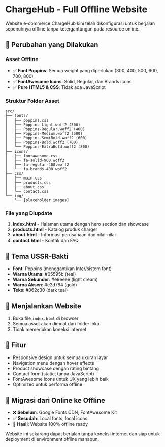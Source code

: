# ChargeHub - Full Offline Website

Website e-commerce ChargeHub kini telah dikonfigurasi untuk berjalan sepenuhnya offline tanpa ketergantungan pada resource online.

## 🔧 **Perubahan yang Dilakukan**

### **Asset Offline**
- ✅ **Font Poppins**: Semua weight yang diperlukan (300, 400, 500, 600, 700, 800)
- ✅ **FontAwesome Icons**: Solid, Regular, dan Brands icons
- ✅ **Pure HTML5 & CSS**: Tidak ada JavaScript

### **Struktur Folder Asset**
```
src/
├── fonts/
│   ├── poppins.css
│   ├── Poppins-Light.woff2 (300)
│   ├── Poppins-Regular.woff2 (400)
│   ├── Poppins-Medium.woff2 (500)
│   ├── Poppins-SemiBold.woff2 (600)
│   ├── Poppins-Bold.woff2 (700)
│   └── Poppins-ExtraBold.woff2 (800)
├── icons/
│   ├── fontawesome.css
│   ├── fa-solid-900.woff2
│   ├── fa-regular-400.woff2
│   └── fa-brands-400.woff2
├── css/
│   ├── main.css
│   ├── products.css
│   ├── about.css
│   └── contact.css
└── img/
    └── [placeholder images]
```

### **File yang Diupdate**
1. **index.html** - Halaman utama dengan hero section dan showcase
2. **products.html** - Katalog produk charger
3. **about.html** - Informasi perusahaan dan nilai-nilai
4. **contact.html** - Kontak dan FAQ

## 🎨 **Tema USSR-Bakti**
- **Font**: Poppins (menggantikan Inter/sistem font)
- **Warna Utama**: #05595b (teal)
- **Warna Sekunder**: #e9eeee (light cream)  
- **Warna Aksen**: #e2d784 (gold)
- **Teks**: #062c30 (dark teal)

## 🚀 **Menjalankan Website**
1. Buka file `index.html` di browser
2. Semua asset akan dimuat dari folder lokal
3. Tidak memerlukan koneksi internet

## 📱 **Fitur**
- Responsive design untuk semua ukuran layar
- Navigation menu dengan hover effects
- Product showcase dengan rating bintang
- Contact form (static, tanpa JavaScript)
- FontAwesome icons untuk UX yang lebih baik
- Optimized untuk performa offline

## 🔄 **Migrasi dari Online ke Offline**
- ❌ **Sebelum**: Google Fonts CDN, FontAwesome Kit
- ✅ **Sesudah**: Local fonts, local icons
- 🎯 **Hasil**: Website 100% offline ready

Website ini sekarang dapat berjalan tanpa koneksi internet dan siap untuk deployment di environment offline manapun.